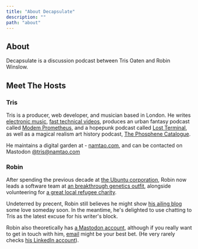 ```yaml
---
title: "About Decapsulate"
description: ""
path: "about"
---
```


## About

Decapsulate is a discussion podcast between Tris Oaten and Robin Winslow.

## Meet The Hosts

### Tris

Tris is a producer, web developer, and musician based in London. He writes [electronic music](https://namtao.com), [fast technical videos](https://www.youtube.com/c/NoBoilerplate), produces an urban fantasy podcast called [Modem Prometheus](https://www.modemprometheus.com/), and a hopepunk podcast called [Lost Terminal](https://www.youtube.com/watch?v=p3bDE9kszMc&list=PL95NP4bDITAln7fq-cCqzOFE15UvVthuL&index=2&t=0s), as well as a magical realism art history podcast, [The Phosphene Catalogue](https://phosphenecatalogue.com).

He maintains a digital garden at - [namtao.com](http://www.namtao.com), and can be contacted on Mastodon <a rel="me" href="https://namtao.com/@tris">@tris@namtao.com</a>

### Robin

After spending the previous decade at [the Ubuntu corporation](https://canonical.com/), Robin now leads a software team at [an breakthrough genetics outfit](https://nanoporetech.com/), alongside volunteering for [a great local refugee charity](https://www.asylum-welcome.org/). 

Undeterred by precent, Robin still believes he might show [his ailing blog](https://robinwinslow.uk/) some love someday soon. In the meantime, he's delighted to use chatting to Tris as the latest excuse for his writer's block.

Robin also theoretically has [a Mastodon account](https://union.place/@nottrobin), although if you really want to get in touch with him, [email](mailto:robin@robinwinslow.co.uk) might be your best bet. (He very rarely checks [his LinkedIn account](https://www.linkedin.com/in/robin-winslow-morris/)).
